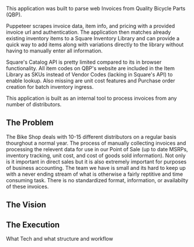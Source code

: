 This application was built to parse web Invoices from Quality Bicycle Parts (QBP). 

Puppeteer scrapes invoice data, item info, and pricing with a provided invoice url and authentication. The application then matches already existing inventory items to a Square Inventory Library and can provide a quick way to add items along with variations directly to the library without having to manually enter all information. 

Square's Catalog API is pretty limited compared to its in browser functionality.  All item codes on QBP's website are included in the Item Library as SKUs instead of Vendor Codes (lacking in Square's API) to enable lookup. Also missing are unit cost features and Purchase order creation for batch inventory ingress. 


This application is built as an internal tool to process invoices from any number of distributors.  

<h2>The Problem</h2>
The Bike Shop deals with 10-15 different distributors on a regular basis thourghout a normal year.  The process of manually collecting invoices and processing the relevent data for use in our Point of Sale (up to date MSRPs, inventory tracking, unit cost, and cost of goods sold information).  Not only is it important in direct sales but it is also extremely important for purposes of business accounting.  The team we have is small and its hard to keep up with a never ending stream of what is otherwise a fairly reptitive and time consuming task.  There is no standardized format, information, or availabilty of these invoices.  


<h2>The Vision</h2>

<h2>The Execution</h2>
    What Tech and what structure and workflow